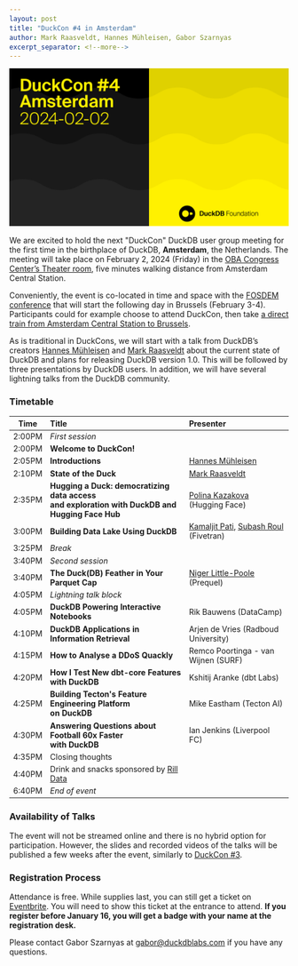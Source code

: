 ```yaml
---
layout: post
title: "DuckCon #4 in Amsterdam"
author: Mark Raasveldt, Hannes Mühleisen, Gabor Szarnyas
excerpt_separator: <!--more-->
---
```


<img src="/images/duckcon4-splashscreen.png"
     alt="DuckCon #4 Splashscreen"
     width="680"
     />

We are excited to hold the next "DuckCon" DuckDB user group meeting for the first time in the birthplace of DuckDB, **Amsterdam**, the Netherlands. The meeting will take place on February 2, 2024 (Friday) in the [OBA Congress Center’s Theater room](https://www.obacongres.nl/congres-&-beurs), five minutes walking distance from Amsterdam Central Station.

Conveniently, the event is co-located in time and space with the [FOSDEM conference](https://fosdem.org/2024/) that will start the following day in Brussels (February 3-4). Participants could for example choose to attend DuckCon, then take [a direct train from Amsterdam Central Station to Brussels](https://www.thetrainline.com/book/results?origin=urn%3Atrainline%3Ageneric%3Aloc%3A5894&destination=urn%3Atrainline%3Ageneric%3Aloc%3A5974&outwardDate=2024-02-02T18%3A15%3A00&outwardDateType=departAfter&journeySearchType=single&passengers%5B%5D=1996-10-04%7Cd34963f0-4e57-422e-a8be-848783b83a2d&directSearch=false&selectedOutward=C1SRpGy5UVI%3D%3ACwVMIYhanGk%3D%3AStandard).

As is traditional in DuckCons, we will start with a talk from DuckDB’s creators [Hannes Mühleisen](https://hannes.muehleisen.org/) and [Mark Raasveldt](https://mytherin.github.io/) about the current state of DuckDB and plans for releasing DuckDB version 1.0. This will be followed by three presentations by DuckDB users. In addition, we will have several lightning talks from the DuckDB community.

### Timetable

| Time   | Title                                                                                               | Presenter                                                                                                                               |
| ------ | :-------------------------------------------------------------------------------------------------- | :-------------------------------------------------------------------------------------------------------------------------------------- |
| 2:00PM | _First session_                                                                                     |                                                                                                                                         |
| 2:00PM | **Welcome to DuckCon!**                                                                             |                                                                                                                                         |
| 2:05PM | **Introductions**                                                                                   | [Hannes Mühleisen](https://hannes.muehleisen.org/)                                                                                      |
| 2:10PM | **State of the Duck**                                                                               | [Mark Raasveldt](https://mytherin.github.io/)                                                                                           |
| 2:35PM | **Hugging a Duck: democratizing data access <br> and exploration with DuckDB and Hugging Face Hub** | [Polina Kazakova](https://huggingface.co/polinaeterna) (Hugging Face)                                                                   |
| 3:00PM | **Building Data Lake Using DuckDB**                                                                 | [Kamaljit Pati](https://www.linkedin.com/in/kamaljit-pati-83909a38/), [Subash Roul](https://www.linkedin.com/in/subashroul/) (Fivetran) |
| 3:25PM | _Break_                                                                                             |                                                                                                                                         |
| 3:40PM | _Second session_                                                                                    |                                                                                                                                         |
| 3:40PM | **The Duck(DB) Feather in Your Parquet Cap**                                                        | [Niger Little-Poole](https://www.linkedin.com/in/nlittlepoole/) (Prequel)                                                               |
| 4:05PM | _Lightning talk block_                                                                              |                                                                                                                                         |
| 4:05PM | **DuckDB Powering Interactive Notebooks**                                                           | Rik Bauwens (DataCamp)                                                                                                                  |
| 4:10PM | **DuckDB Applications in Information Retrieval**                                                    | Arjen de Vries (Radboud University)                                                                                                     |
| 4:15PM | **How to Analyse a DDoS Quackly**                                                                   | Remco Poortinga - van Wijnen (SURF)                                                                                                     |
| 4:20PM | **How I Test New dbt-core Features with DuckDB**                                                    | Kshitij Aranke (dbt Labs)                                                                                                               |
| 4:25PM | **Building Tecton's Feature Engineering Platform <br> on DuckDB**                                   | Mike Eastham (Tecton AI)                                                                                                                |
| 4:30PM | **Answering Questions about Football 60x Faster** <br> **with DuckDB**                              | Ian Jenkins (Liverpool FC)                                                                                                              |
| 4:35PM | Closing thoughts                                                                                    |                                                                                                                                         |
| 4:40PM | Drink and snacks sponsored by [Rill Data](https://www.rilldata.com/)                                |                                                                                                                                         |
| 6:40PM | _End of event_                                                                                      |

### Availability of Talks

The event will not be streamed online and there is no hybrid option for participation.
However, the slides and recorded videos of the talks will be published a few weeks after the event, similarly to [DuckCon #3](/2023/04/28/duckcon3).

### Registration Process

Attendance is free. While supplies last, you can still get a ticket on [Eventbrite](https://www.eventbrite.com/e/duckcon-4-amsterdam-tickets-733383609117). You will need to show this ticket at the entrance to attend. **If you register before January 16, you will get a badge with your name at the registration desk.**

Please contact Gabor Szarnyas at [gabor@duckdblabs.com](mailto:gabor@duckdblabs.com) if you have any questions.
